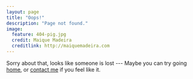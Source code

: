 ```yaml
---
layout: page
title: "Oops!"
description: "Page not found."
image:
  feature: 404-pig.jpg
  credit: Maique Madeira
  creditlink: http://maiquemadeira.com
---  
```


Sorry about that, looks like someone is lost --- Maybe you can try going [home](http://mrBatsu.github.io/blog/), or [contact me](http://twitter.com/mrBatsu_) if you feel like it.

<script type="text/javascript">
  var GOOG_FIXURL_LANG = 'en';
  var GOOG_FIXURL_SITE = '{{ site.url }}'
</script>
<script type="text/javascript"
  src="http://linkhelp.clients.google.com/tbproxy/lh/wm/fixurl.js">
</script>